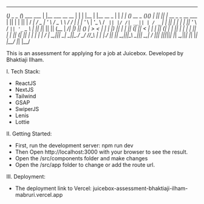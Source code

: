    _         _              _                    _   _      _             _     _    _           _  _   ___  _  _                       
  (_) _   _ (_)  ___   ___ | |__    ___  __  __ | | | |__  | |__    __ _ | | __| |_ (_)  __ _   (_)(_) |_ _|| || |__    __ _  _ __ ___  
  | || | | || | / __| / _ \| '_ \  / _ \ \ \/ / | | | '_ \ | '_ \  / _` || |/ /| __|| | / _` |  | || |  | | | || '_ \  / _` || '_ ` _ \ 
  | || |_| || || (__ |  __/| |_) || (_) | >  <  | | | |_) || | | || (_| ||   < | |_ | || (_| |  | || |  | | | || | | || (_| || | | | | |
 _/ | \__,_||_| \___| \___||_.__/  \___/ /_/\_\ | | |_.__/ |_| |_| \__,_||_|\_\ \__||_| \__,_| _/ ||_| |___||_||_| |_| \__,_||_| |_| |_|
|__/                                            |_|                                           |__/                                      




This is an assessment for applying for a job at Juicebox. Developed by Bhaktiaji Ilham.


I. Tech Stack:
- ReactJS
- NextJS
- Tailwind
- GSAP
- SwiperJS
- Lenis
- Lottie

II. Getting Started:
- First, run the development server: npm run dev
- Then Open http://localhost:3000 with your browser to see the result.
- Open the /src/components folder and make changes
- Open the /src/app folder to change or add the route url.

III. Deployment:
- The deployment link to Vercel: 
juicebox-assessment-bhaktiaji-ilham-mabruri.vercel.app
